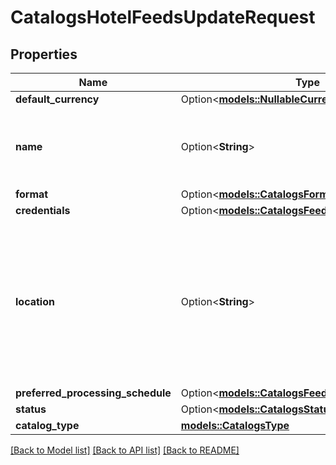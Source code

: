 # CatalogsHotelFeedsUpdateRequest

## Properties

Name | Type | Description | Notes
------------ | ------------- | ------------- | -------------
**default_currency** | Option<[**models::NullableCurrency**](NullableCurrency.md)> |  | [optional]
**name** | Option<**String**> | A human-friendly name associated to a given feed. | [optional]
**format** | Option<[**models::CatalogsFormat**](CatalogsFormat.md)> |  | [optional]
**credentials** | Option<[**models::CatalogsFeedCredentials**](CatalogsFeedCredentials.md)> |  | [optional]
**location** | Option<**String**> | The URL where a feed is available for download. This URL is what Pinterest will use to download a feed for processing. | [optional]
**preferred_processing_schedule** | Option<[**models::CatalogsFeedProcessingSchedule**](CatalogsFeedProcessingSchedule.md)> |  | [optional]
**status** | Option<[**models::CatalogsStatus**](CatalogsStatus.md)> |  | [optional]
**catalog_type** | [**models::CatalogsType**](CatalogsType.md) |  | 

[[Back to Model list]](../README.md#documentation-for-models) [[Back to API list]](../README.md#documentation-for-api-endpoints) [[Back to README]](../README.md)


